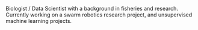 Biologist / Data Scientist with a background in fisheries and research. Currently working on a swarm robotics research project, and unsupervised machine learning projects.  

<!---
quinalt/quinalt is a ✨ special ✨ repository because its `README.md` (this file) appears on your GitHub profile.
You can click the Preview link to take a look at your changes.
--->

